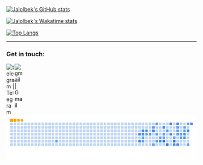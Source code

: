 
[![Jalolbek's GitHub stats](https://github-readme-stats.vercel.app/api?username=Nurullayev-php&count_private=true&show_icons=true&theme=react)](#)

[![Jalolbek's Wakatime stats](https://github-readme-stats.vercel.app/api/wakatime?username=Nurullayev&layout=compact&theme=react)](https://wakatime.com/@Nurullayev)

[![Top Langs](https://github-readme-stats.vercel.app/api/top-langs/?username=Nurullayev-php&layout=compact&theme=react&langs_count=7)](#)

---

### Get in touch:


[<img align="left" alt="telegram | Telegram" width="22px" src="https://cdn.jsdelivr.net/npm/simple-icons@3.13.0/icons/telegram.svg" />](https://t.me/Nurullayev_php)
[<img align="left" alt="gmail | Gmail" width="22px" src="https://cdn.jsdelivr.net/npm/simple-icons@3.13.0/icons/gmail.svg" />](mailto:jalolbeknurullayev.php@gmail.com)

![snake gif](https://github.com/Nurullayev-php/Nurullayev-php/blob/output/github-contribution-grid-snake.gif)

